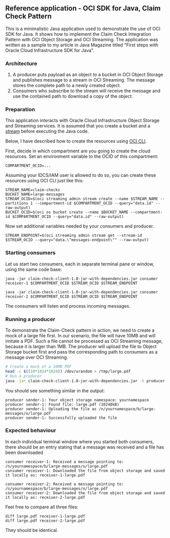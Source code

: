## Reference application - OCI SDK for Java, Claim Check Pattern
This is a minimalistic Java application used to demonstrate the use of OCI SDK for Java. It shows how to implement the Claim Check Integration Pattern with OCI Object Storage and OCI Streaming. The application was written as a sample to my article in Java Magazine titled "First steps with Oracle Cloud Infrastructure SDK for Java".

### Architecture


1. A producer puts payload as an object to a bucket in OCI Object Storage and publishes message to a stream in OCI Streaming. The message stores the complete path to a newly created object.
2. Consumers who subscribe to the stream will receive the message and use the contained path to download a copy of the object.

### Preparation
This application interacts with Oracle Cloud Infrastructure Object Storage and Streaming services. It is assumed that you create a bucket and a [stream](https://docs.oracle.com/en-us/iaas/Content/Streaming/Tasks/managingstreams.htm#Managing_Streams) before executing the Java code.

Below, I have described how to create the resources using [OCI CLI](https://docs.oracle.com/en-us/iaas/tools/oci-cli/2.21.2/oci_cli_docs/).

First, decide in which compartment are you going to create the cloud resources. Set an environment variable to the OCID of this compartment:

```
COMPARTMENT_OCID=...
```

Assuming your IDCS/IAM user is allowed to do so, you can create these resources using OCI CLI just like this:
```
STREAM_NAME=claim-checks
BUCKET_NAME=large-messages
STREAM_OCID=$(oci streaming admin stream create --name $STREAM_NAME --partitions 1 --compartment-id $COMPARTMENT_OCID --query="data.id" --raw-output)
BUCKET_OCID=$(oci os bucket create --name $BUCKET_NAME --compartment-id $COMPARTMENT_OCID --query="data.id" --raw-output)
```
Now set additional variables needed by your consumers and producer.
```
STREAM_ENDPOINT=$(oci streaming admin stream get --stream-id $STREAM_OCID --query="data.\"messages-endpoint\"" --raw-output)
```

### Starting consumers
Let us start two consumers, each in separate terminal pane or window, using the same code base:
```
java -jar claim-check-client-1.0-jar-with-dependencies.jar consumer receiver-1 $COMPARTMENT_OCID $STREAM_OCID $STREAM_ENDPOINT
```
```
java -jar claim-check-client-1.0-jar-with-dependencies.jar consumer receiver-2 $COMPARTMENT_OCID $STREAM_OCID $STREAM_ENDPOINT
```
The consumers will listen and process incoming messages.

### Running a producer
To demonstrate the Claim-Check pattern in action, we need to create a mock of a large file first. In our scenario, the file will have 10MB and will imitate a PDF. Such a file cannot be processed as OCI Streaming message, because it is larger than 1MB. The producer will upload the file to Object Storage bucket first and pass the corresponding path to consumers as a message over OCI Streaming.

```bash
# Create a mock of a 10MB PDF
head -c $((10*1024*1024)) /dev/urandom > /tmp/large.pdf
# Run a producer
java -jar claim-check-client-1.0-jar-with-dependencies.jar -t producer -n sender-1 -c $COMPARTMENT_OCID -s $STREAM_OCID -e $STREAM_ENDPOINT -b $BUCKET /tmp/large.pdf
```
You should see something similar in the output:
```
producer sender-1: Your object storage namespace: yournamespace
producer sender-1: Found file: large.pdf (10240kB)
producer sender-1: Uploading the file as /n/yournamespace/b/large-messages/o/large.pdf
producer sender-1: Successfully uploaded the file
```

### Expected behaviour
In each individual terminal window where you started both consumers, there should be an entry stating that a message was received and a file has been downloaded
```
consumer receiver-1: Received a message pointing to: /n/yournamespace/b/large-messages/o/large.pdf
consumer receiver-1: Downloaded the file from object storage and saved it locally as: receiver-1-large.pdf
```
```
consumer receiver-2: Received a message pointing to: /n/yournamespace/b/large-messages/o/large.pdf
consumer receiver-2: Downloaded the file from object storage and saved it locally as: receiver-2-large.pdf
```
Feel free to compare all three files:
```
diff large.pdf receiver-1-large.pdf
diff large.pdf receiver-2-large.pdf
```
They should be identical.
